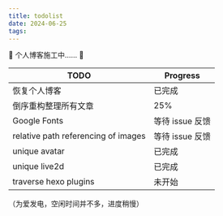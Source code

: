 ```yaml
---
title: todolist
date: 2024-06-25
tags:
---
```


🚧 个人博客施工中…… 🚧

| TODO                                | Progress        |
| ----------------------------------- | --------------- |
| 恢复个人博客                        | 已完成          |
| 倒序重构整理所有文章                | 25%             |
| Google Fonts                        | 等待 issue 反馈 |
| relative path referencing of images | 等待 issue 反馈 |
| unique avatar                       | 已完成          |
| unique live2d                       | 已完成          |
| traverse hexo plugins               | 未开始          |

（为爱发电，空闲时间并不多，进度稍慢）
